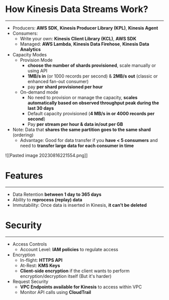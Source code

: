 # How Kinesis Data Streams Work?
---

* Producers: **AWS SDK**, **Kinesis Producer Library (KPL)**, **Kinesis Agent**
* Consumers:
	* Write your own: **Kinesis Client Library (KCL)**, **AWS SDK**
	* Managed: **AWS Lambda**, **Kinesis Data Firehose**, **Kinesis Data Analytics**
* Capacity Modes
	* Provision Mode
		* **choose the number of shards provisioned**, scale manually or using API
		*  **1MB/s in** (or 1000 records per second) & **2MB/s out** (classic or enhanced fan-out consumer)
		* pay **per shard provisioned per hour**
	* On-demand mode
		* No need to provision or manage the capacity, **scales automatically based on observed throughput peak during the last 30 days**
		* Default capacity provisioned (**4 MB/s in or 4000 records per second**)
		* Pay **per stream per hour & data in/out per GB**
* Note: Data that **shares the same partition goes to the same shard** (ordering)
	* Advantage: Good for data transfer if you **have < 5 consumers** and need to **transfer large data for each consumer in time**

![[Pasted image 20230816221554.png]]

# Features
---

* Data Retention **between 1 day to 365 days**
* Ability to **reprocess (replay) data**
* Immutability: Once data is inserted in Kinesis, **it can’t be deleted**

# Security
---

* Access Controls
	* Account Level: **IAM policies** to regulate access 
* Encryption
	* In-flight: **HTTPS API**
	* At-Rest: **KMS Keys**
	* **Client-side encryption** if the client wants to perform encryption/decryption itself (But it's harder)
* Request Security
	* **VPC Endpoints available for Kinesis** to access within VPC
	* Monitor API calls using **CloudTrail**
